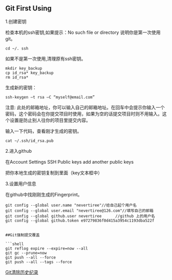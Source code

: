 ## Git First Using

1.创建密钥

检查本机的ssh密钥,如果提示：No such file or directory 说明你是第一次使用git。
```shell
cd ~/. ssh 
```

如果不是第一次使用,清理原有ssh密钥。

```shell
mkdir key_backup
cp id_rsa* key_backup
rm id_rsa*
```
生成新的密钥：

```shell
ssh-keygen –t rsa –C “myself@email.com” 
```
 
注意: 此处的邮箱地址，你可以输入自己的邮箱地址。在回车中会提示你输入一个密码，这个密码会在你提交项目时使用，如果为空的话提交项目时则不用输入。这个设置是防止别人往你的项目里提交内容。

输入一下代码，查看刚才生成的密钥。

```shell
cat ~/.ssh/id_rsa.pub
```

2.进入github

在Account Settings SSH Public keys add another public keys

把你本地生成的密钥复制到里面（key文本框中）

3.设置用户信息

在github中找刚刚生成的Fingerprint。

```shell 
git config --global user.name "nevertiree"//给自己起个用户名
git config --global user.email "nevertiree@126.com"//填写自己的邮箱
git config --global github.user nevertiree      //github 上的用户名
git config --global github.token e97279836f0d415a3954c1193dba522f


##Git强制提交覆盖

```shell
git reflog expire --expire=now --all
git gc --prune=now
git push --all --force
git push --all --tags --force
```

[Git清除历史纪录](https://segmentfault.com/q/1010000004996998)